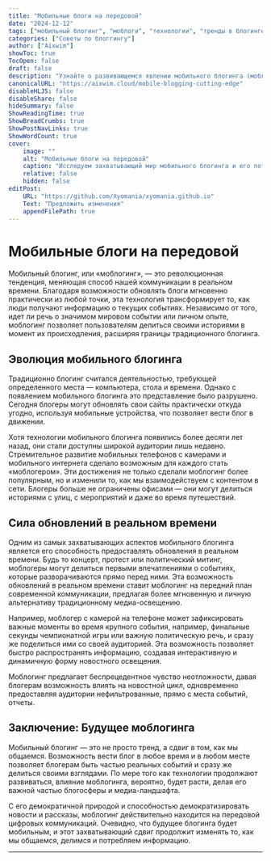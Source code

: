 ```yaml
---
title: "Мобильные блоги на передовой"
date: "2024-12-12"
tags: ["мобильный блогинг", "моблоги", "технологии", "тренды в блогинге"]
categories: ["Советы по блоггингу"]
author: ["Aixwim"]
showToc: true
TocOpen: false
draft: false
description: "Узнайте о развивающемся явлении мобильного блогинга (моблогинга) и о том, как оно революционизирует коммуникацию в реальном времени в блогосфере."
canonicalURL: "https://aixwim.cloud/mobile-blogging-cutting-edge"
disableHLJS: false
disableShare: false
hideSummary: false
ShowReadingTime: true
ShowBreadCrumbs: true
ShowPostNavLinks: true
ShowWordCount: true
cover:
    image: ""
    alt: "Мобильные блоги на передовой"
    caption: "Исследуем захватывающий мир мобильного блогинга и его потенциал для трансформации коммуникации."
    relative: false
    hidden: false
editPost:
    URL: "https://github.com/Xyomania/xyomania.github.io"
    Text: "Предложить изменения"
    appendFilePath: true
---
```


# Мобильные блоги на передовой

Мобильный блогинг, или «моблогинг», — это революционная тенденция, меняющая способ нашей коммуникации в реальном времени. Благодаря возможности обновлять блоги мгновенно практически из любой точки, эта технология трансформирует то, как люди получают информацию о текущих событиях. Независимо от того, идет ли речь о значимом мировом событии или личном опыте, моблогинг позволяет пользователям делиться своими историями в момент их происходления, расширяя границы традиционного блогинга.

## Эволюция мобильного блогинга

Традиционно блогинг считался деятельностью, требующей определенного места — компьютера, стола и времени. Однако с появлением мобильного блогинга это представление было разрушено. Сегодня блогеры могут обновлять свои сайты практически откуда угодно, используя мобильные устройства, что позволяет вести блог в движении.

Хотя технологии мобильного блогинга появились более десяти лет назад, они стали доступны широкой аудитории лишь недавно. Стремительное развитие мобильных телефонов с камерами и мобильного интернета сделало возможным для каждого стать «моблогером». Эти достижения не только сделали моблогинг более популярным, но и изменили то, как мы взаимодействуем с контентом в сети. Блогеры больше не ограничены офисами — они могут делиться историями с улиц, с мероприятий и даже во время путешествий.

## Сила обновлений в реальном времени

Одним из самых захватывающих аспектов мобильного блогинга является его способность предоставлять обновления в реальном времени. Будь то концерт, протест или политический митинг, моблогеры могут делиться первыми впечатлениями о событиях, которые разворачиваются прямо перед ними. Эта возможность обновлений в реальном времени ставит моблогинг на передний план современной коммуникации, предлагая более мгновенную и личную альтернативу традиционному медиа-освещению.

Например, моблогер с камерой на телефоне может зафиксировать важные моменты во время крупного события, например, финальные секунды чемпионатной игры или важную политическую речь, и сразу же поделиться ими со своей аудиторией. Эта возможность позволяет быстро распространять информацию, создавая интерактивную и динамичную форму новостного освещения.

Моблогинг предлагает беспрецедентное чувство неотложности, давая блогерам возможность влиять на новостной цикл, одновременно предоставляя аудитории нефильтрованные, прямо с места событий, отчеты.

## Заключение: Будущее моблогинга

Мобильный блогинг — это не просто тренд, а сдвиг в том, как мы общаемся. Возможность вести блог в любое время и в любом месте позволяет блогерам быть частью реальных событий и сразу же делиться своими взглядами. По мере того как технологии продолжают развиваться, влияние моблогинга, вероятно, будет расти, делая его важной частью блогосферы и медиа-ландшафта.

С его демократичной природой и способностью демократизировать новости и рассказы, моблогинг действительно находится на передовой цифровых коммуникаций. Очевидно, что будущее блогинга будет мобильным, и этот захватывающий сдвиг продолжит изменять то, как мы общаемся, делимся и потребляем информацию.

---
